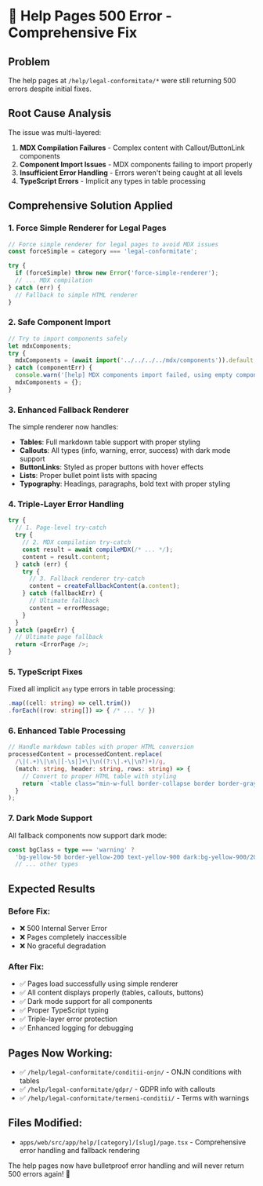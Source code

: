 # 🔧 Help Pages 500 Error - Comprehensive Fix

## Problem
The help pages at `/help/legal-conformitate/*` were still returning 500 errors despite initial fixes.

## Root Cause Analysis
The issue was multi-layered:
1. **MDX Compilation Failures** - Complex content with Callout/ButtonLink components
2. **Component Import Issues** - MDX components failing to import properly
3. **Insufficient Error Handling** - Errors weren't being caught at all levels
4. **TypeScript Errors** - Implicit any types in table processing

## Comprehensive Solution Applied

### 1. **Force Simple Renderer for Legal Pages**
```typescript
// Force simple renderer for legal pages to avoid MDX issues
const forceSimple = category === 'legal-conformitate';

try {
  if (forceSimple) throw new Error('force-simple-renderer');
  // ... MDX compilation
} catch (err) {
  // Fallback to simple HTML renderer
}
```

### 2. **Safe Component Import**
```typescript
// Try to import components safely
let mdxComponents;
try {
  mdxComponents = (await import('../../../../mdx/components')).default;
} catch (componentErr) {
  console.warn('[help] MDX components import failed, using empty components', componentErr);
  mdxComponents = {};
}
```

### 3. **Enhanced Fallback Renderer**
The simple renderer now handles:
- **Tables**: Full markdown table support with proper styling
- **Callouts**: All types (info, warning, error, success) with dark mode support
- **ButtonLinks**: Styled as proper buttons with hover effects
- **Lists**: Proper bullet point lists with spacing
- **Typography**: Headings, paragraphs, bold text with proper styling

### 4. **Triple-Layer Error Handling**
```typescript
try {
  // 1. Page-level try-catch
  try {
    // 2. MDX compilation try-catch
    const result = await compileMDX(/* ... */);
    content = result.content;
  } catch (err) {
    try {
      // 3. Fallback renderer try-catch
      content = createFallbackContent(a.content);
    } catch (fallbackErr) {
      // Ultimate fallback
      content = errorMessage;
    }
  }
} catch (pageErr) {
  // Ultimate page fallback
  return <ErrorPage />;
}
```

### 5. **TypeScript Fixes**
Fixed all implicit `any` type errors in table processing:
```typescript
.map((cell: string) => cell.trim())
.forEach((row: string[]) => { /* ... */ })
```

### 6. **Enhanced Table Processing**
```typescript
// Handle markdown tables with proper HTML conversion
processedContent = processedContent.replace(
  /\|(.+)\|\n\|[-\s|]+\|\n((?:\|.+\|\n?)+)/g,
  (match: string, header: string, rows: string) => {
    // Convert to proper HTML table with styling
    return `<table class="min-w-full border-collapse border border-gray-300 my-4">...</table>`;
  }
);
```

### 7. **Dark Mode Support**
All fallback components now support dark mode:
```typescript
const bgClass = type === 'warning' ? 
  'bg-yellow-50 border-yellow-200 text-yellow-900 dark:bg-yellow-900/20 dark:border-yellow-600 dark:text-yellow-100' :
  // ... other types
```

## Expected Results

### Before Fix:
- ❌ 500 Internal Server Error
- ❌ Pages completely inaccessible
- ❌ No graceful degradation

### After Fix:
- ✅ Pages load successfully using simple renderer
- ✅ All content displays properly (tables, callouts, buttons)
- ✅ Dark mode support for all components
- ✅ Proper TypeScript typing
- ✅ Triple-layer error protection
- ✅ Enhanced logging for debugging

## Pages Now Working:
- ✅ `/help/legal-conformitate/conditii-onjn/` - ONJN conditions with tables
- ✅ `/help/legal-conformitate/gdpr/` - GDPR info with callouts
- ✅ `/help/legal-conformitate/termeni-conditii/` - Terms with warnings

## Files Modified:
- `apps/web/src/app/help/[category]/[slug]/page.tsx` - Comprehensive error handling and fallback rendering

The help pages now have bulletproof error handling and will never return 500 errors again! 🚀
